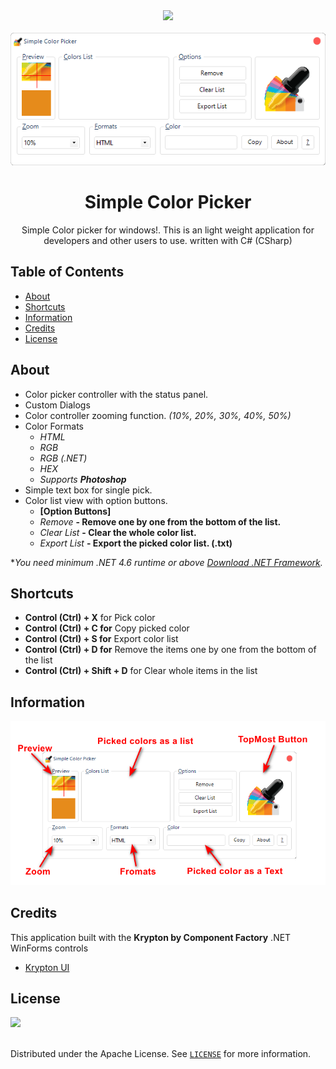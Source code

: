 <!-- PROJECT LOGO -->
<div align="center">
	<img src="https://raw.githubusercontent.com/MRKaZ/Simple-Color-Picker/master/Simple%20Color%20Picker%20WinForm/CP-ICON.ico" width="115">
</div>

<!-- WHITESPACE -->
<br />

<!-- PREVIEW -->
<div align="center">
   <img src="https://github.com/MRKaZ/Simple-Color-Picker/blob/master/Simple%20Color%20Picker%20WinForm/preview/Preview.png">
</div>

<!-- TITLE --> 
<p align="center">
  <h1 align="center">Simple Color Picker</h1>
</p>

<!-- INTRODUCTION --> 
<p align="center">
  Simple Color picker for windows!. This is an light weight application for developers and other users to use. written with C# (CSharp)
</p>

<!-- SEPARATOR -->
##
## Table of Contents
* [About](#about)
* [Shortcuts](#shortcuts)
* [Information](#information)
* [Credits](#credits)
* [License](#license)

<!-- ABOUT -->
## About
- Color picker controller with the status panel.
- Custom Dialogs
- Color controller zooming function. *(10%, 20%, 30%, 40%, 50%)*
- Color Formats 
  - *HTML*
  - *RGB*
  - *RGB (.NET)*
  - *HEX*
  - *Supports **Photoshop***
- Simple text box for single pick.
- Color list view with option buttons.
  - **[Option Buttons]**
  - *Remove* **- Remove one by one from the bottom of the list.**
  - *Clear List* **- Clear the whole color list.**
  - *Export List* **- Export the picked color list. (.txt)**

**You need minimum .NET 4.6 runtime or above [Download .NET Framework](https://dotnet.microsoft.com/download/dotnet-framework).*

<!-- USAGE -->
## Shortcuts
- **Control (Ctrl) + X** for Pick color
- **Control (Ctrl) + C for** Copy picked color
- **Control (Ctrl) + S for** Export color list
- **Control (Ctrl) + D for** Remove the items one by one from the bottom of the list
- **Control (Ctrl) + Shift + D** for Clear whole items in the list

<!-- PREVIEW -->
## Information
<p align="center">
   <img src="https://github.com/MRKaZ/Simple-Color-Picker/blob/master/Simple%20Color%20Picker%20WinForm/preview/Information.png">
</p>

<!-- CREDITS -->
## Credits

This application built with the **Krypton by Component Factory** .NET WinForms controls
* [Krypton UI](https://github.com/ComponentFactory/Krypton)

<!-- LICENSE -->
## License
<div align="left">
	<img src="https://www.gnu.org/graphics/gplv3-127x51.png" width="120">
</div>

<!-- WHITESPACE -->
<br />

Distributed under the Apache License. See [`LICENSE`](https://raw.githubusercontent.com/MRKaZ/Simple-Color-Picker/master/LICENSE) for more information.
